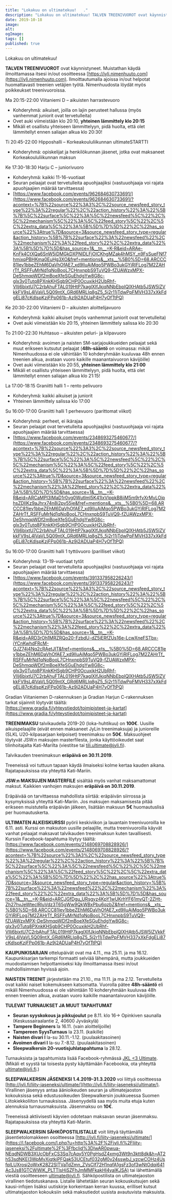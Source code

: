 ```yaml
---
title: "Lokakuu on ultimatekuu!   ."
description: "Lokakuu on ultimatekuu! TALVEN TREENIVUOROT ovat käynnistyneet. Muistathan käydä ilmoittamassa itsesi in/out osoitteessa https://jyli.nimenhuuto.com. Ilmoittautumalla ajoissa in/out helpotat huomattavasti treenien vetäjien työtä. Nimenhuudosta löydät myös poikkeukset treenivuoroissa. Ma 20:15-22:00 Viitaniemi D – aikuisten harrastevuoro Kohderyhmä: aikuiset, joilla on lajin perusteet hallussa (myös vanhemmat juniorit ovat tervetulleita) Ovet auki viimeistään klo 20:10, yhteinen lämmittely klo 20:15"
date: 2019-10-18
image:
alt:
ogImage:
tags: []
published: true
---
```

Lokakuu on ultimatekuu!

**TALVEN TREENIVUOROT** ovat käynnistyneet. Muistathan käydä ilmoittamassa itsesi in/out osoitteessa [https://jyli.nimenhuuto.com](https://jyli.nimenhuuto.com). Ilmoittautumalla ajoissa in/out helpotat huomattavasti treenien vetäjien työtä. Nimenhuudosta löydät myös poikkeukset treenivuoroissa.

Ma 20:15-22:00 Viitaniemi D – aikuisten harrastevuoro

* Kohderyhmä: aikuiset, joilla on lajin perusteet hallussa (myös vanhemmat juniorit ovat tervetulleita)
* Ovet auki viimeistään klo 20:10, **yhteinen lämmittely klo 20:15**
* Mikäli et osallistu yhteiseen lämmittelyyn, pidä huolta, että olet lämmitellyt ennen saliajan alkua klo 20:30!

Ti 20:45-22:00 Hipposhalli – Korkeakoululiikunnan ultimateSTARTTI

* Kohderyhmä: opiskelijat ja henkilökunnan jäsenet, jotka ovat maksaneet Korkeakoululiikunnan maksun

Ke 17:30-18:30 Harju C – juniorivuoro

* Kohderyhmä: kaikki 11-16-vuotiaat
* Seuran pelaajat ovat tervetulleita apuohjaajiksi (vastuuohjaaja voi rajata apuohjaajien määrää tarvittaessa)
* [https://www.facebook.com/events/962684630733691/](https://www.facebook.com/events/962684630733691/?acontext=%7B%22source%22%3A3%2C%22source_newsfeed_story_type%22%3A%22regular%22%2C%22action_history%22%3A%22%5B%7B%5C%22surface%5C%22%3A%5C%22newsfeed%5C%22%2C%5C%22mechanism%5C%22%3A%5C%22feed_story%5C%22%2C%5C%22extra_data%5C%22%3A%5B%5D%7D%5D%22%2C%22has_source%22%3Atrue%7D&source=3&source_newsfeed_story_type=regular&action_history=%5B%7B%22surface%22%3A%22newsfeed%22%2C%22mechanism%22%3A%22feed_story%22%2C%22extra_data%22%3A%5B%5D%7D%5D&has_source=1&__tn__=K-R&eid=ARAe-KnFk4CtXQa6SnW5iDMGkDXPNlDLFjOlCKhgMZak4hMSY_n9FsSueFNf7hmixqPBHKma0EuHg3XO&fref=mentions&__xts__%5B0%5D=68.ARCCC81Iev1bbeZEhM6DaVhOfAE7_xd9lIuAiMqo5PWBo3ukGYjRlFLog7M2ZAHrTf_RSFFuMrNd1qNoBooL7CHnxnpbS9TuVQ9-fZUAWzxMPX-DeShmqpWDf2mBoeXfeSGuEhdgYw8G8c-glx3y0Tutq8PXnkKHSgb9CHP0OcuxikH2UbRhf-VIlj6bixtU7C2rbAhuFTAL019HtP7kaglXIfJkjqNNbEbplQlXHAtb5JSW5lZVkkFV9sL4lVaVL5Q09ntX_GRd6MRLlq8gZ5_5j2r11jTdwPpFMVH337xXkFdgELi87cKdlspKzjFPp061b-Az9j2ADUaP4H7yOfTtPQ)

Ke 20:30-22:00 Viitaniemi D – aikuisten aloittelijavuoro

* Kohderyhmä: kaikki aikuiset (myös vanhemmat juniorit ovat tervetulleita)
* Ovet auki viimeistään klo 20:15, yhteinen lämmittely salissa klo 20:30

To 21:00-22:30 Huhtasuo – aikuisten peluri- ja kilpavuoro

* Kohderyhmä: avoimen ja naisten SM-sarjajoukkueiden pelaajat sekä muut erikseen kutsutut pelaajat (**48h-sääntö** on voimassa: mikäli Nimenhuudossa ei ole vähintään 10 kohderyhmään kuuluvaa 48h ennen treenien alkua, avataan vuoro kaikille maanantaivuoron kävijöille)
* Ovet auki viimeistään klo 20:55, **yhteinen lämmittely klo 21:00**
* Mikäli et osallistu yhteiseen lämmittelyyn, pidä huolta, että olet lämmitellyt ennen saliajan alkua klo 21:15!

La 17:00-18:15 Graniitti halli 1 – rento pelivuoro

* Kohderyhmä: kaikki aikuiset ja juniorit
* Yhteinen lämmittely salissa klo 17:00

Su 16:00-17:00 Graniitti halli 1 perhevuoro (parittomat viikot)

* Kohderyhmä: perheet, ei ikärajaa
* Seuran pelaajat ovat tervetulleita apuohjaajiksi (vastuuohjaaja voi rajata apuohjaajien määrää tarvittaessa)
* [https://www.facebook.com/events/2348693275460677/](https://www.facebook.com/events/2348693275460677/?acontext=%7B%22source%22%3A3%2C%22source_newsfeed_story_type%22%3A%22regular%22%2C%22action_history%22%3A%22%5B%7B%5C%22surface%5C%22%3A%5C%22newsfeed%5C%22%2C%5C%22mechanism%5C%22%3A%5C%22feed_story%5C%22%2C%5C%22extra_data%5C%22%3A%5B%5D%7D%5D%22%2C%22has_source%22%3Atrue%7D&source=3&source_newsfeed_story_type=regular&action_history=%5B%7B%22surface%22%3A%22newsfeed%22%2C%22mechanism%22%3A%22feed_story%22%2C%22extra_data%22%3A%5B%5D%7D%5D&has_source=1&__tn__=K-R&eid=ARCaMPI3IMaD1r0vg0WutlmI5K41IxVlppkB8jiM5m9rfvXrMyLOiphsZDIlKz9aJhrx74n8i2pv55je&fref=mentions&__xts__%5B0%5D=68.ARCCC81Iev1bbeZEhM6DaVhOfAE7_xd9lIuAiMqo5PWBo3ukGYjRlFLog7M2ZAHrTf_RSFFuMrNd1qNoBooL7CHnxnpbS9TuVQ9-fZUAWzxMPX-DeShmqpWDf2mBoeXfeSGuEhdgYw8G8c-glx3y0Tutq8PXnkKHSgb9CHP0OcuxikH2UbRhf-VIlj6bixtU7C2rbAhuFTAL019HtP7kaglXIfJkjqNNbEbplQlXHAtb5JSW5lZVkkFV9sL4lVaVL5Q09ntX_GRd6MRLlq8gZ5_5j2r11jTdwPpFMVH337xXkFdgELi87cKdlspKzjFPp061b-Az9j2ADUaP4H7yOfTtPQ)

Su 16:00-17:00 Graniitti halli 1 tyttövuoro (parilliset viikot)

* Kohderyhmä: 13-19-vuotiaat tytöt
* Seuran pelaajat ovat tervetulleita apuohjaajiksi (vastuuohjaaja voi rajata apuohjaajien määrää tarvittaessa)
* [https://www.facebook.com/events/391337958226243/](https://www.facebook.com/events/391337958226243/?acontext=%7B%22source%22%3A3%2C%22source_newsfeed_story_type%22%3A%22regular%22%2C%22action_history%22%3A%22%5B%7B%5C%22surface%5C%22%3A%5C%22newsfeed%5C%22%2C%5C%22mechanism%5C%22%3A%5C%22feed_story%5C%22%2C%5C%22extra_data%5C%22%3A%5B%5D%7D%5D%22%2C%22has_source%22%3Atrue%7D&source=3&source_newsfeed_story_type=regular&action_history=%5B%7B%22surface%22%3A%22newsfeed%22%2C%22mechanism%22%3A%22feed_story%22%2C%22extra_data%22%3A%5B%5D%7D%5D&has_source=1&__tn__=K-R&eid=ARD3rOh1MRZRQo20-FzbdU-dZ5jERfZUs16e-LcwXneFSTbx-iYCnKwhdFRcM-GJZ74j4Nq2cRAetJIT&fref=mentions&__xts__%5B0%5D=68.ARCCC81Iev1bbeZEhM6DaVhOfAE7_xd9lIuAiMqo5PWBo3ukGYjRlFLog7M2ZAHrTf_RSFFuMrNd1qNoBooL7CHnxnpbS9TuVQ9-fZUAWzxMPX-DeShmqpWDf2mBoeXfeSGuEhdgYw8G8c-glx3y0Tutq8PXnkKHSgb9CHP0OcuxikH2UbRhf-VIlj6bixtU7C2rbAhuFTAL019HtP7kaglXIfJkjqNNbEbplQlXHAtb5JSW5lZVkkFV9sL4lVaVL5Q09ntX_GRd6MRLlq8gZ5_5j2r11jTdwPpFMVH337xXkFdgELi87cKdlspKzjFPp061b-Az9j2ADUaP4H7yOfTtPQ)

Gradian Viitaniemen D-rakennuksen ja Gradian Harjun C-rakennuksen tarkat sijainnit löytyvät täältä: [https://www.gradia.fi/yhteystiedot/toimipisteet-ja-kartat](https://www.gradia.fi/yhteystiedot/toimipisteet-ja-kartat)

**TREENIMAKSU** talvikaudella 2019-20 (loka-huhtikuu) on **100€**. Uusille aikuispelaajille (eivät ennen maksaneet JyLin treenimaksuja) ja junioreille (SLKL U20-kilpasarjaan kelpoiset) treenimaksu on **50€**. Maksuohjeet löytyvät JSW:n maksujen masterfilesta, jonka käyttöoikeudet saat tilinhoitajalta Kati-Marilta (viestitse tai tili.ultimate@jyli.fi).

Talvikauden treenimaksun **eräpäivä on 30.11.2019**.

Treeneissä voi tuttuun tapaan käydä ilmaiseksi kolme kertaa kauden aikana. Rajatapauksissa ota yhteyttä Kati-Mariin.

**JSW:n MAKSUJEN MASTERFILE** sisältää myös vanhat maksamattomat maksut. Kaikkien vanhojen maksujen **eräpäivä on 30.11.2019**.

Eräpäivää on tarvittaessa mahdollista siirtää: eräpäivän siirrossa ja kysymyksissä yhteyttä Kati-Mariin. Jos maksujen maksamisesta pitää erikseen muistutella eräpäivän jälkeen, lisätään maksuun **5€** huomautuslisä per huomautuskerta.

**ULTIMATEN ALKEISKURSSI** pyörii keskiviikon ja lauantain treenivuoroilla ke 6.11. asti. Kurssi on maksuton uusille pelaajille, mutta treenivuoroilla käyvät vanhat pelaajat maksavat talvikauden treenimaksun kuten tavallisesti. Kurssin Facebook-tapahtuma löytyy täältä: [https://www.facebook.com/events/2148069708828926/](https://www.facebook.com/events/2148069708828926/?acontext=%7B%22source%22%3A3%2C%22source_newsfeed_story_type%22%3A%22regular%22%2C%22action_history%22%3A%22%5B%7B%5C%22surface%5C%22%3A%5C%22newsfeed%5C%22%2C%5C%22mechanism%5C%22%3A%5C%22feed_story%5C%22%2C%5C%22extra_data%5C%22%3A%5B%5D%7D%5D%22%2C%22has_source%22%3Atrue%7D&source=3&source_newsfeed_story_type=regular&action_history=%5B%7B%22surface%22%3A%22newsfeed%22%2C%22mechanism%22%3A%22feed_story%22%2C%22extra_data%22%3A%5B%5D%7D%5D&has_source=1&__tn__=K-R&eid=ARCJGfDgu_URsgyz4KpY1wUKrhYF61myQT-2ZHt-Zh27hvJeWteclRluVdz3T65gWw9QkWBxPbu6qzbZ&fref=mentions&__xts__%5B0%5D=68.ARCCC81Iev1bbeZEhM6DaVhOfAE7_xd9lIuAiMqo5PWBo3ukGYjRlFLog7M2ZAHrTf_RSFFuMrNd1qNoBooL7CHnxnpbS9TuVQ9-fZUAWzxMPX-DeShmqpWDf2mBoeXfeSGuEhdgYw8G8c-glx3y0Tutq8PXnkKHSgb9CHP0OcuxikH2UbRhf-VIlj6bixtU7C2rbAhuFTAL019HtP7kaglXIfJkjqNNbEbplQlXHAtb5JSW5lZVkkFV9sL4lVaVL5Q09ntX_GRd6MRLlq8gZ5_5j2r11jTdwPpFMVH337xXkFdgELi87cKdlspKzjFPp061b-Az9j2ADUaP4H7yOfTtPQ)

**KAUPUNKISARJAN** ottelupäivät ovat ma 4.11., ma 25.11. ja ma 16.12. Kaupunkisarjan tarkempi formaatti selviää lähempänä, mutta joukkueiden muodostamisen helpottamiseksi käy ilmoittamassa itsesi in/out mahdollisimman hyvissä ajoin.

**NAISTEN TREENIT** järjestetään ma 21.10., ma 11.11. ja ma 2.12. Tervetulleita ovat kaikki naiset kokemukseen katsomatta. Vuorolla pätee **48h-sääntö** eli mikäli Nimenhuudossa ei ole vähintään 10 kohderyhmään kuuluvaa 48h ennen treenien alkua, avataan vuoro kaikille maanantaivuoron kävijöille.

**TULEVAT TURNAUKSET JA MUUT TAPAHTUMAT**

* **Seuran syyskokous ja pikkujoulut** pe 8.11. klo 16-> Opinkiven saunalla (Keskussairaalantie 2, 40600 Jyväskylä)
* **Tampere Beginners** la 16.11. (vain aloittelijoille)
* **Tampereen SyysTurnaus** la 23.11. (kaikille)
* **Naisten divari I** la-su 30.11.-1.12. (puulaakitasoinen)
* **Avoimen divari I** la-su 7.-8.12. (puulaakitasoinen)
* **Sleepwalkersin 20-vuotisjuhlatapahtuma** la 28.12.

Turnauksista ja tapahtumista lisää Facebook-ryhmässä [JKL <3 Ultimate](https://www.facebook.com/groups/jklultimate/). (Mikäli et syystä tai toisesta pysty käyttämään Facebookia, ota yhteyttä ultimate@jyli.fi.)

**SLEEPWALKERSIN JÄSENEKSI 1.4.2019-31.3.2020** voi liittyä osoitteessa [http://jyli.fi/liity-jaseneksi/ultimate/](http://jyli.fi/liity-jaseneksi/ultimate/). Virallinen jäsenyys antaa äänioikeuden seuran ja ultimatejaoston kokouksissa sekä edustusoikeuden Sleepwalkersin joukkueessa Suomen Liitokiekkoliiton turnauksissa. Jäsenyydellä saa myös muita etuja kuten alennuksia turnausmaksuista. Jäsenmaksu on **10€**.

Treeneissä aktiivisesti käyvien odotetaan maksavan seuran jäsenmaksu. Rajatapauksissa ota yhteyttä Kati-Mariin.

**SLEEPWALKERSIN SÄHKÖPOSTILISTALLE** voit liittyä täyttämällä jäsentietolomakkeen osoitteessa [http://jyli.fi/liity-jaseneksi/ultimate/](https://l.facebook.com/l.php?u=http%3A%2F%2Fjyli.fi%2Fliity-jaseneksi%2Fultimate%2F%3Ffbclid%3DIwAR0pwua-NEqdNDWB3XUcObFxCS3Sq7cAqy5Y0PgHsdZ4xmg3Wt9n3ktt8dk&h=AT2hS3sdNKEI3WpMvXjqtkiPFQak53UCEtuf032gM0v24sswbJ_yzcwCOHz4UsfplLUXrosi2oWxK28Z2SlTVaTdZmn_ZVsClf72H1nqfA1gsFz3of3wNtOdqi641Ac3Js81GTCWWlK_PLTTIsHiSZFhJmMMFkakHl4yaIKJSA) tai lähettämällä viestiä osoitteeseen ultimate@jyli.fi. Sähköpostilista on ultimatejaoston virallinen tiedotuskanava. Listalle lähetetään seuran kokouskutsujen sekä kausi-infojen lisäksi uutiskirje korkeintaan kerran kuussa, erilliset kutsut ultimatejaoston kokouksiin sekä maksutiedot uusista avautuvista maksuista.
